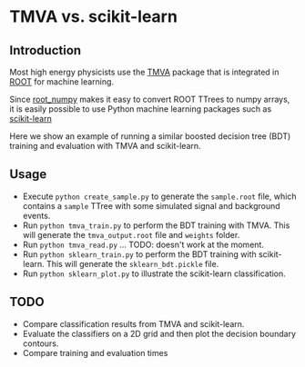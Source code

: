 # TMVA vs. scikit-learn

## Introduction

Most high energy physicists use the [TMVA](http://tmva.sourceforge.net/)
package that is integrated in [ROOT](http://root.cern.ch/) for machine
learning.

Since [root_numpy](http://rootpy.github.io/root_numpy/) makes it easy to
convert ROOT TTrees to numpy arrays, it is easily possible to use Python
machine learning packages such as [scikit-learn](http://scikit-learn.org/)

Here we show an example of running a similar boosted decision tree (BDT)
training and evaluation with TMVA and scikit-learn.

## Usage

* Execute `python create_sample.py` to generate the `sample.root` file, which
  contains a `sample` TTree with some simulated signal and background events.
* Run `python tmva_train.py` to perform the BDT training with TMVA.  This will
  generate the `tmva_output.root` file and `weights` folder.
* Run `python tmva_read.py` ... TODO: doesn't work at the moment.
* Run `python sklearn_train.py` to perform the BDT training with scikit-learn.
  This will generate the `sklearn_bdt.pickle` file.
* Run `python sklearn_plot.py` to illustrate the scikit-learn classification.

## TODO

* Compare classification results from TMVA and scikit-learn.
* Evaluate the classifiers on a 2D grid and then plot the decision boundary
  contours.
* Compare training and evaluation times
